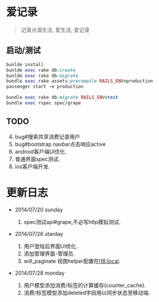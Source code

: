 # 爱记录

> 记录点滴生活, 爱生活, 爱记录

## 启动/测试

```` ruby
bunlde install
bunlde exec rake db:create
bunlde exec rake db:migrate
bundle exec rake assets:precompile RAILS_ENV=production
passenger start -e production
````

```` ruby
bundle exec rake db:migrate RAILS_ENV=test
bundle exec rspec spec/grape
````

## TODO

  4. bug#搜索共享消费记录用户
  5. bug#bootstrap navbar点击响应active
  3. android客户端UI优化.
  4. 普通界面spec测试.
  5. ios客户端开发.


# 更新日志

+ 2014/07/20 sunday

  1. spec测试api#grape,不必写http模拟测试.

+ 2014/07/26 starday

  1. 用户登陆后界面UI优化.
  2. 添加管理界面-管理员.
  3. will_paginate 视图helper配置在[I18.local](https://github.com/mislav/will_paginate/blob/master/lib/will_paginate/view_helpers.rb).

+ 2014/07/28 monday

  1. 用户模型添加消费/标签的计算缓存(counter_cache).
  2. 消费/标签模型添加deleted字段用以同步状态至移动端.
